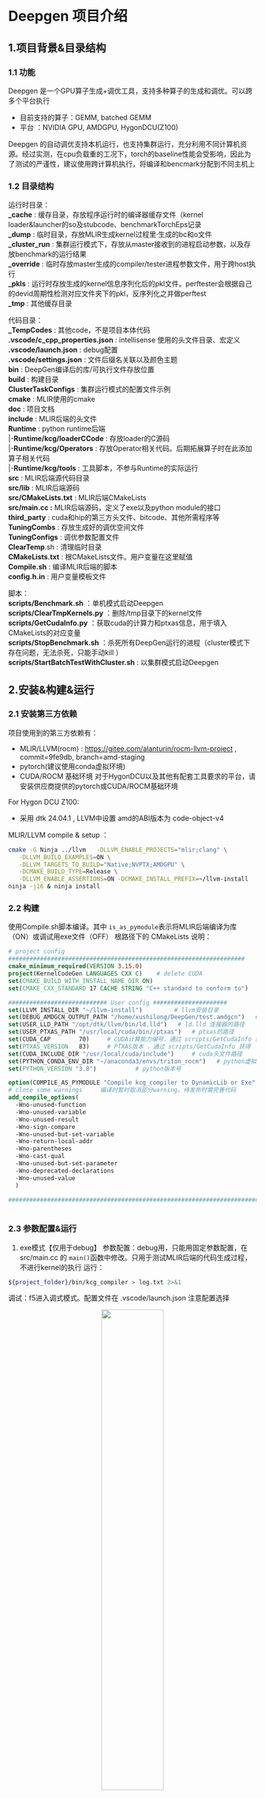 # Deepgen 项目介绍

## 1.项目背景&目录结构

### 1.1 功能

Deepgen 是一个GPU算子生成+调优工具，支持多种算子的生成和调优。可以跨多个平台执行

- 目前支持的算子：GEMM, batched GEMM
- 平台 ：NVIDIA GPU, AMDGPU, HygonDCU(Z100)

Deepgen 的自动调优支持本机运行，也支持集群运行，充分利用不同计算机资源。经过实测，在cpu负载重的工况下，torch的baseline性能会受影响，因此为了测试的严谨性，建议使用跨计算机执行，将编译和bencmark分配到不同主机上

### 1.2 目录结构

运行时目录：   
**_cache** : 缓存目录，存放程序运行时的编译器缓存文件（kernel loader&launcher的so及stubcode、benchmarkTorchEps记录   
**_dump** : 临时目录，存放MLIR生成kernel过程里·生成的bc和o文件   
**_cluster_run** : 集群运行模式下，存放从master接收到的进程启动参数，以及存放benchmark的运行结果   
**_override** : 临时存放master生成的compiler/tester进程参数文件，用于跨host执行   
**_pkls** : 运行时存放生成的kernel信息序列化后的pkl文件。perftester会根据自己的devid周期性检测对应文件夹下的pkl，反序列化之并做perftest   
**_tmp** : 其他缓存目录   

代码目录：   
**_TempCodes** : 其他code，不是项目本体代码    
**.vscode/c_cpp_properties.json** : intellisense 使用的头文件目录、宏定义    
**.vscode/launch.json** : debug配置    
**.vscode/settings.json** : 文件后缀名关联以及颜色主题    
**bin** : DeepGen编译后的库/可执行文件存放位置    
**build** : 构建目录    
**ClusterTaskConfigs** : 集群运行模式的配置文件示例    
**cmake** : MLIR使用的cmake    
**doc** : 项目文档    
**include** : MLIR后端的头文件    
**Runtime** : python runtime后端    
    |-**Runtime/kcg/loaderCCode** : 存放loader的C源码    
    |-**Runtime/kcg/Operators** : 存放Operator相关代码。后期拓展算子时在此添加算子相关代码    
    |-**Runtime/kcg/tools** : 工具脚本，不参与Runtime的实际运行    
**src** : MLIR后端源代码目录    
**src/lib** : MLIR后端源码    
**src/CMakeLists.txt** : MLIR后端CMakeLists    
**src/main.cc :** MLIR后端源码，定义了exe以及python module的接口    
**third_party** : cuda和hip的第三方头文件、bitcode、其他所需程序等    
**TuningCombs** : 存放生成好的调优空间文件    
**TuningConfigs** : 调优参数配置文件    
**ClearTemp**.sh : 清理临时目录    
**CMakeLists.txt** : 根CMakeLists文件。用户变量在这里赋值    
**Compile.sh** : 编译MLIR后端的脚本    
**config.h.in** : 用户变量模板文件    

脚本：    
**scripts/Benchmark.sh** ：单机模式启动Deepgen    
**scripts/ClearTmpKernels.py** ：删除/tmp目录下的kernel文件    
**scripts/GetCudaInfo.py** ：获取cuda的计算力和ptxas信息，用于填入CMakeLists的对应变量    
**scripts/StopBenchmark.sh** ：杀死所有DeepGen运行的进程（cluster模式下存在问题，无法杀死，只能手动kill ）    
**scripts/StartBatchTestWithCluster.sh** : 以集群模式启动Deepgen    

## 2.安装&构建&运行

### 2.1 安装第三方依赖

项目使用到的第三方依赖有：

- MLIR/LLVM(rocm) : https://gitee.com/alanturin/rocm-llvm-project , commit=9fe9db, branch=amd-staging
- pytorch(建议使用conda虚拟环境)
- CUDA/ROCM 基础环境
  对于HygonDCU以及其他有配套工具要求的平台，请安装供应商提供的pytorch或CUDA/ROCM基础环境

For Hygon DCU Z100:
- 采用 dtk 24.04.1 , LLVM中设置 amd的ABI版本为 code-object-v4

MLIR/LLVM compile & setup ：

```sh
cmake -G Ninja ../llvm   -DLLVM_ENABLE_PROJECTS="mlir;clang" \
   -DLLVM_BUILD_EXAMPLES=ON \
   -DLLVM_TARGETS_TO_BUILD="Native;NVPTX;AMDGPU" \
   -DCMAKE_BUILD_TYPE=Release \
   -DLLVM_ENABLE_ASSERTIONS=ON -DCMAKE_INSTALL_PREFIX=~/llvm-install
ninja -j16 & ninja install
```

### 2.2 构建

使用Compile.sh脚本编译。其中 `is_as_pymodule`表示将MLIR后端编译为库（ON）或调试用exe文件（OFF）
根路径下的 CMakeLists 说明：

```cmake
# project config
###################################################################
cmake_minimum_required(VERSION 3.15.0)
project(KernelCodeGen LANGUAGES CXX C)    # delete CUDA
set(CMAKE_BUILD_WITH_INSTALL_NAME_DIR ON)
set(CMAKE_CXX_STANDARD 17 CACHE STRING "C++ standard to conform to")    # 默认使用c++17

############################ User config #####################
set(LLVM_INSTALL_DIR "~/llvm-install")         # llvm安装目录
set(DEBUG_AMDGCN_OUTPUT_PATH "/home/xushilong/DeepGen/test.amdgcn")   # 调试用输出amdgcn的路径
set(USER_LLD_PATH "/opt/dtk/llvm/bin/ld.lld")   # ld.lld 连接器的路径
set(USER_PTXAS_PATH "/usr/local/cuda/bin//ptxas")   # ptxas的路径
set(CUDA_CAP        70)     # CUDA计算能力编号，通过 scripts/GetCudaInfo 获得
set(PTXAS_VERSION   83)     # PTXAS版本 ，通过 scripts/GetCudaInfo 获得
set(CUDA_INCLUDE_DIR "/usr/local/cuda/include")     # cuda头文件路径
set(PYTHON_CONDA_ENV_DIR "~/anaconda3/envs/triton_rocm")   # python虚拟环境路径
set(PYTHON_VERSION "3.8")           # python版本号

option(COMPILE_AS_PYMODULE "Compile kcg_compiler to DynamicLib or Exe" ON)  # 是否将DeegGen编译为so/exe（exe为debug用，发布版本中取消）
# close some warnings     编译时暂时取消部分warning。待发布时需完善代码
add_compile_options(
  -Wno-unused-function
  -Wno-unused-variable
  -Wno-unused-result
  -Wno-sign-compare
  -Wno-unused-but-set-variable
  -Wno-return-local-addr
  -Wno-parentheses
  -Wno-cast-qual
  -Wno-unused-but-set-parameter
  -Wno-deprecated-declarations
  -Wno-unused-value
  )

##########################################################################
  
```

### 2.3 参数配置&运行

1. exe模式【仅用于debug】
   参数配置：debug用，只能用固定参数配置，在 src/main.cc 的 `main()`函数中修改。只用于测试MLIR后端的代码生成过程，不进行kernel的执行
   运行：

```sh
${project_folder}/bin/kcg_compiler > log.txt 2>&1
```

调试：f5进入调式模式。配置文件在 .vscode/launch.json 注意配置选择

<p align = 'center'>
<img src="./doc/image.png" width=50%>
</p>

2. lib模式

启动脚本为 ${project_dir}/scripts/Benchmark.sh
其调用 Runtime/kcg/deepGenMain.py ,开启进程池处理编译和测试任务。可以将该进程设置为会话分离的（nohup），即ssh链接断开后也不会停止，用于长时间跑测试
需要查看总体运行时间，执行 ：

```shell
ps -eo pid,etime,cmd | grep testGetKernels
```

## 3. 使用说明

### 3.1 运行机制

1. DeepGen首先读取用户的调优参数文件，生成并剪枝调优空间，存储到json文件。如果检测到调优空间json已存在，则跳过这步
2. 随后DeepGen根据参数空间json开始编译和benchmark。编译的进程池大小由用户决定。benchmark过程由守护进程（ perfmonitor ）和 工作进程（perftester）构成。perftester 执行测试，并将结果存入 `perfPAth` 为前缀指定的json中。
   perfmonitor 检测到 perftester 意外退出时，会重启perftester进程. perftester会根据用户输入的 `perfPAth` 路径重新读取历史最佳纪录，继续统计并benchmark，直到正常结束
3. 注意：对于大部分GPU设备，其存在自动调节时钟频率的功能，在负载情况不同时时钟频率也不同。这可能使最终性能的测定不准确，因此需要锁定频率后再测试：对于nvidia：

   ```shell
   # 以设置7号卡的频率举例 (-i 7即可)
   sudo nvidia-smi -pm 1 -i 7  # 设置persistence mode, 防止驱动卸载后设置失效
   nvidia-smi -q -d CLOCK # 查看当前时钟状态
   nvidia-smi -q -d SUPPORTED_CLOCKS # 查看可用频率
   sudo nvidia-smi -lgc 1410,1410 -i 7  # 锁定上下限
   nvidia-smi -q -d CLOCK # 再次查看当前时钟状态
   ```

   对于amdgpu：

   ```shell
   cat /sys/class/drm/card0/device/pp_dpm_sclk  # 查看核心频率级别
   cat /sys/class/drm/card0/device/pp_dpm_mclk  # 查看显存频率级别
   echo "manual" | sudo tee /sys/class/drm/card0/device/power_dpm_force_performance_level # /sys/class/drm下gpu卡不一定叫card0，可能叫renderXXX之类的。根据需要自己改。下述同理
   # set clock level
   echo "4" | sudo tee /sys/class/drm/card0/device/pp_dpm_sclk
   echo "2" | sudo tee /sys/class/drm/card0/device/pp_dpm_mclk
   # 如果想撤销修改
   echo "auto" | sudo tee /sys/class/drm/card0/device/power_dpm_force_performance_level

   ```
4. 特殊支持：考虑到服务器之间的负载情况不同，GPU较为空闲的服务器上的CPU占用率可能很高。当本地运行DeepGen的编译+benchmark时，CPU高占用往往会限制编译速度，增加测试耗时
   为解决该问题，DeepGen支持***集群运行模式***。可选定两台或多台服务器，分别用于kernel编译和benchmark。注意，集群内的host上必须部署有能够编译所需的kernel的工具链（nvcc、cuda、rocm环境等）。集群运行模式的具体使用方法，详见 3.4

### 3.2 脚本参数说明

Benchmark.sh

```shell
#! /bin/bash
startParamfile=$1
temp=$(dirname "$0")
cd ${temp}/..
mydir=`pwd`
echo $mydir ; cd ${mydir} 
# sh Compile.sh
source ~/anaconda3/etc/profile.d/conda.sh ; conda activate py310  # 注意，此处 py310 为deepGen运行所需的conda虚拟环境名字。根据主机不同填入对应的环境名
export PYTHONPATH=${mydir}/Runtime
cd ${mydir}/Runtime/kcg
echo nvcc_path=`which nvcc`
# 启动指令1 ：使用Benchmark脚本参数启动，会话进程分离，用于长期执行
nohup python deepGenMain.py $startParamfile > ${startParamfile}_out.log 2>&1 & 



```

deepGenMain.py ：参数含义见代码注释

### 3.3 工具脚本说明

Runtime/kcg/tools/SavePerflogAsTuningSpace.py ： 将Runtime生产的 `${perfPAth}_cardX.json` (记录最佳topK的config)转化为调优空间，以便后期再单独测试（避免大批量运行时torch性能变差的问题）

### 3.4 集群运行模式

考虑到最小化总体耗时，deepgen的kernel编译和benchmark是同步进行的。用户可自定义最大编译进程数，提高kernel编译速度，但会加重cpu负担。
经过实测，发现在cpu负载重的工况下，pytorch的benchmark的准确性有所降低（torch的性能会降低），因此建议使用***cluster运行模式***将kernel编译和benchmark分配到不同主机执行

#### 3.4.1 概念说明
- *compiler, perf_tester, workgroup*   
cluster模式下，主机具有不同角色，可以为 `compiler` 或 `perf_tester`. `compiler` 即编译机，表示该主机用于编译kernel； `perf_tester` 即测试机，表示该主机使用自身gpu设备测试 `compiler` 生成的kernel。一个compiler和一个perf_tester 组成一个`workgroup`。

- *tuning_config, tuning_space 与workgroup的执行模式*   
kernel的编译和调优依赖于调优参数文件 `tuning_config`，单个`tuning_config`可以产出一个调优空间 `tuning_space`,进而生成若干同类kernel。从tuning_config 生成调优空间，再产出kernel的过程称为一个编译任务。一个`compiler`下可以有多个编译任务，这些编译任务是由该compiler串行执行的。这些编译任务都由workgroup内的 `perf_tester` 测试。测试在workgroup内也是串行的

- *master & workgroup之间的关系, 限制条件*   
cluster集群通过管理者master启动。master可以为compiler或perf_tester, 也可以不进行实际的编译或测试。master下的workgroup可以有多个，这些workgroup之间是并行的关系   
不同workgroup之间，`compiler` 必须是不同的，`perf_tester`也必须不同

- *什么是相同的compiler & perf_tester*   
如果两个compiler的 `ip_addr`,`cwd` 相同，那么这两个compiler相同
如果两个perf_tester的 `ip_addr`,`cwd`,`devids`相同，那么这两个 perf_tester 相同


#### 3.4.2 示例
- 示例1：以配置文件 ClusterTaskConfigs/task_config.json 为例子进行说明：   

```json
{
    "workgroups" : [
        {
            "compiler" : {
                "ip_addr" : "10.18.95.15",  # compiler的主机ip
                "ssh_port" : 22,    # ssh端口号
                "cwd" : "/home/xushilong/DeepGen",    # 工作目录
                "tuning_config_relative_paths" : [    # 编译任务列表（tuning_config文件）
                    "TuningConfigs/GEMM_configs_2.json",
                    "TuningConfigs/GEMM_configs_3.json"
                ],
                "tuning_space_relative_paths" : [    # tuning_config文件对应的调优空间名字
                    "TuningCombs/ts_GEMM_configs_2.json",
                    "TuningCombs/ts_GEMM_configs_3.json"
                ],
                "perflog_prefix_list" : [     # tuning_config文件对应的benchmark结果文件前缀
                    "testLog_GEMM_configs_2",
                    "testLog_GEMM_configs_3"
                ],
                "max_process_count" : 100,   # 最大编译进程数
                "tuning_space_generate_strategy" : 1,   # 调优空间生成策略
                "backendType" : "CUDA",   # 后端类型，为CUDA或HIP
                "arch" : "80"    # 架构信息，填入sm80 或 gfx906 后的数字
            },
            "perf_tester" : {
                "ip_addr" : "10.18.96.58",
                "ssh_port" : 2133,
                "cwd" : "/home/xushilong/DeepGen",
                "user_name" : "xushilong",
                "password" : "xushilong",
                "devids" : [7],   # 使用哪几张卡测试 compiler的kernel
                "benchmark_count" : 10,  # 单个kernel测试次数
                "warmup_count" : 1,  # 单个kernel运行warmup次数
                "keep_top" : 100    # benchmark结果文件保留性能前几的config
            }
        }
    ]
}
```

上述文件中，含一个workgroup   
compiler ：定义了用于编译的主机信息、任务配置
perf_tester : 定义了用于benchmark的主机信息，benchmark具体配置
上述文件定义 compiler 和 perf_tester 为两台主机，compiler 所要编译的参数文件为 TuningConfigs/GEMM_configs_2.json, TuningConfigs/GEMM_configs_3.json，即两个编译任务   
perftester使用devid=7的单张卡测试 compiler 所管理的两个任务

- 示例2： ClusterTaskConfigs/task_config_sample2.json   
定义了两个并行的 workgroup {wg0,wg1}：   
wg0使用 10.18.95.15 的 DeepGenRun 目录作为工作目录，进行任务 GEMM_configs_2.json 的编译；   
wg1使用 10.18.95.15 的 DeepGen 目录作为工作目录，进行任务 GEMM_configs_3.json 的编译；   
wg0、wg1都使用 10.18.96.58 作为 测试机， dev7测试 GEMM_configs_2的kernel， dev6测试GEMM_configs_3的kernel   
wg0 wg1并行执行，即 10.18.95.15 的 DeepGen DeepGenRun 并行编译； 10.18.96.58 的 dev6，dev7 并行测试


#### 3.4.3 启动
scripts/StartBatchTestWithCluster.sh， 指定任务文件后即可运行此脚本。benchmark结束后，结果文件会从 perftester 拷贝到 workgroup内的对应compiler主机上。master只负责启动，不负责持续监控cluster的运行   

## 4.项目协同文档

周报记录  https://www.notion.so/dbe373c194d844748f693751460dad4a

## 5.常见问题

1. 编译DeepGen时提示 Python.h 未找到<br> 
解决：请正确设置CMakeLists.txt 中的Python路径和Python版本号 <br>
2. 编译报错： `error: use of enum ‘FusionMode’ without previous declaration`<br>
解决：在对应位置加入 affine 名字空间即可<br>
3. Runtime报错：Cannot found nvcc. PLease set PATH env first! <br>
解决：请在运行benchmark前，添加 nvcc所在目录到PATH ：例如 `export PATH=$PATH:/usr/local/cuda/bin`*<br>
4. GetCudaInfo 报：No such file or directory: 'ptxas'<br>
解决：请在运行benchmark前，添加 ptxas 所在目录到PATH ：例如 `export PATH=$PATH:/usr/local/cuda/bin`<br>
5. 中止Benchmark后想继续运行，如何操作？<br>
解决：在testGetKernels.py 中设置参数 `startFrom` 为从哪里继续执行的id，其他设置保持不变即可。该id目前可以通过在中断Benchmark前，实时查看_pkl中kernel的编号得到，也可以查看log日志*<br>
6. Runtime执行后，未生成kernel（_pkl目录下没有文件生成）<br>
  解决：请检查CMakelist.txt中的以下变量是否正确：<br>
  `USER_LLD_PATH`（ROCM）<br>
  `USER_PTXAS_PATH`（CUDA）<br>
  `CUDA_CAP`<br>
  `PTXAS_VERSION`<br>

7. Hygon多dtk环境下，master使用 scripts/StartBatchTestWithCluster.sh 无法启动tester端进程的问题（报lib错误）<br>
原因： 多dtk环境下，系统默认dtk可能和conda环境内安装的工具链的dtk版本不同，导致lib错误<br>
解决方法1：在master完成配置文件推送后，手动杀死tester和compiler端进程 ，之后在tester和compiler端分别手动启动：
```sh
# Tester端：
./scripts/Benchmark.sh /home/xushilong/DeepGen/_cluster_run/param_test_0.json
# Compiler端:
./scripts/Benchmark.sh /home/xushilong/DeepGen/_cluster_run/param_compile_0.json
```
解决方法2：尝试修复dtk的默认版本指向<br>

8. scripts/StopBenchmark.sh 无法杀死进程<br>
解决方法：加入clusterRunMode后，StopBenchmark.sh暂无法对由ssh启动的进程进行有效中止。只能强制杀死用户所有进程：
```sh
pkill -u $USER
```
